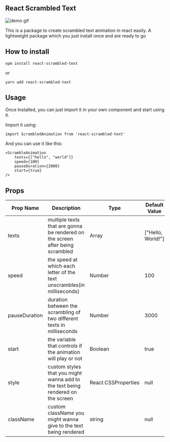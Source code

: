 ## React Scrambled Text

![demo gif](https://lh3.googleusercontent.com/u/0/drive-viewer/AITFw-yW_DcXe2pFAlmoOQWHYEPdJOO34eM8ykTcsizD_0E6MgF9CdfghxA4guSw1OJ9SqRdfMg04pV-KRLCsrcrZixjjov8Ew=w2880-h1586)

This is a package to create scrambled text animation in react easily. A lightweight package which you just install once and are ready to go

## How to install

```
npm install react-scrambled-text
```

or

```
yarn add react-scrambled-text
```

## Usage

Once Installed, you can just import it in your own component and start using it.

Import it using:

```(js)
import ScrambledAnimation from 'react-scrambled-text'
```

And you can use it like this:

```(js)
<ScrambleAnimation
    texts={["hello", "world"]}
    speed={100}
    pauseDuration={2000}
    start={true}
/>
```

## Props

<table>
    <thead>
        <tr>
            <th>Prop Name</th>
            <th>Description</th>
            <th>Type</th>
            <th>Default Value</th>
        </tr>
    </thead>
    <tbody>
        <tr>
            <td>texts</td>
            <td>
            multiple texts that are gonna be rendered on the screen after being scrambled
            </td>
            <td>Array</td>
            <td>["Hello, World!"]</td>
        </tr>
        <tr>
            <td>speed</td>
            <td>
            the speed at which each letter of the text unscrambles(in milliseconds)
            </td>
            <td>Number</td>
            <td>100</td>
        </tr>
        <tr>
            <td>pauseDuration</td>
            <td>
            duration between the scrambling of two different texts in milliseconds
            </td>
            <td>Number</td>
            <td>3000</td>
        </tr>
        <tr>
            <td>start</td>
            <td>
            the variable that controls if the animation will play or not
            </td>
            <td>Boolean</td>
            <td>true</td>
        </tr>
        <tr>
            <td>style</td>
            <td>
            custom styles that you might wanna add to the text being rendered on the screen
            </td>
            <td>React.CSSProperties</td>
            <td>null</td>
        </tr>
        <tr>
            <td>className</td>
            <td>
            custom className you might wanna give to the text being rendered
            </td>
            <td>string</td>
            <td>null</td>
        </tr>
    </tbody>
</table>
